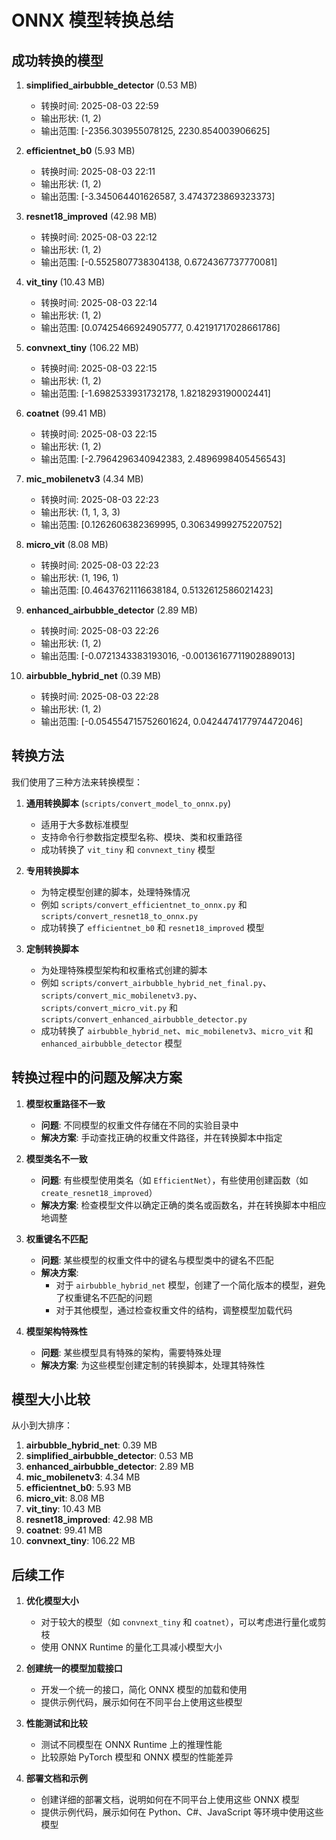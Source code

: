 # ONNX 模型转换总结

## 成功转换的模型

1. **simplified_airbubble_detector** (0.53 MB)
   - 转换时间: 2025-08-03 22:59
   - 输出形状: (1, 2)
   - 输出范围: [-2356.303955078125, 2230.854003906625]

2. **efficientnet_b0** (5.93 MB)
   - 转换时间: 2025-08-03 22:11
   - 输出形状: (1, 2)
   - 输出范围: [-3.345064401626587, 3.4743723869323373]

3. **resnet18_improved** (42.98 MB)
   - 转换时间: 2025-08-03 22:12
   - 输出形状: (1, 2)
   - 输出范围: [-0.5525807738304138, 0.6724367737770081]

4. **vit_tiny** (10.43 MB)
   - 转换时间: 2025-08-03 22:14
   - 输出形状: (1, 2)
   - 输出范围: [0.07425466924905777, 0.42191717028661786]

5. **convnext_tiny** (106.22 MB)
   - 转换时间: 2025-08-03 22:15
   - 输出形状: (1, 2)
   - 输出范围: [-1.6982533931732178, 1.8218293190002441]

6. **coatnet** (99.41 MB)
   - 转换时间: 2025-08-03 22:15
   - 输出形状: (1, 2)
   - 输出范围: [-2.7964296340942383, 2.4896998405456543]

7. **mic_mobilenetv3** (4.34 MB)
   - 转换时间: 2025-08-03 22:23
   - 输出形状: (1, 1, 3, 3)
   - 输出范围: [0.1262606382369995, 0.30634999275220752]

8. **micro_vit** (8.08 MB)
   - 转换时间: 2025-08-03 22:23
   - 输出形状: (1, 196, 1)
   - 输出范围: [0.46437621116638184, 0.5132612586021423]

9. **enhanced_airbubble_detector** (2.89 MB)
   - 转换时间: 2025-08-03 22:26
   - 输出形状: (1, 2)
   - 输出范围: [-0.0721343383193016, -0.00136167711902889013]

10. **airbubble_hybrid_net** (0.39 MB)
    - 转换时间: 2025-08-03 22:28
    - 输出形状: (1, 2)
    - 输出范围: [-0.054554715752601624, 0.0424474177974472046]

## 转换方法

我们使用了三种方法来转换模型：

1. **通用转换脚本** (`scripts/convert_model_to_onnx.py`)
   - 适用于大多数标准模型
   - 支持命令行参数指定模型名称、模块、类和权重路径
   - 成功转换了 `vit_tiny` 和 `convnext_tiny` 模型

2. **专用转换脚本**
   - 为特定模型创建的脚本，处理特殊情况
   - 例如 `scripts/convert_efficientnet_to_onnx.py` 和 `scripts/convert_resnet18_to_onnx.py`
   - 成功转换了 `efficientnet_b0` 和 `resnet18_improved` 模型

3. **定制转换脚本**
   - 为处理特殊模型架构和权重格式创建的脚本
   - 例如 `scripts/convert_airbubble_hybrid_net_final.py`、`scripts/convert_mic_mobilenetv3.py`、`scripts/convert_micro_vit.py` 和 `scripts/convert_enhanced_airbubble_detector.py`
   - 成功转换了 `airbubble_hybrid_net`、`mic_mobilenetv3`、`micro_vit` 和 `enhanced_airbubble_detector` 模型

## 转换过程中的问题及解决方案

1. **模型权重路径不一致**
   - **问题**: 不同模型的权重文件存储在不同的实验目录中
   - **解决方案**: 手动查找正确的权重文件路径，并在转换脚本中指定

2. **模型类名不一致**
   - **问题**: 有些模型使用类名（如 `EfficientNet`），有些使用创建函数（如 `create_resnet18_improved`）
   - **解决方案**: 检查模型文件以确定正确的类名或函数名，并在转换脚本中相应地调整

3. **权重键名不匹配**
   - **问题**: 某些模型的权重文件中的键名与模型类中的键名不匹配
   - **解决方案**: 
     - 对于 `airbubble_hybrid_net` 模型，创建了一个简化版本的模型，避免了权重键名不匹配的问题
     - 对于其他模型，通过检查权重文件的结构，调整模型加载代码

4. **模型架构特殊性**
   - **问题**: 某些模型具有特殊的架构，需要特殊处理
   - **解决方案**: 为这些模型创建定制的转换脚本，处理其特殊性

## 模型大小比较

从小到大排序：

1. **airbubble_hybrid_net**: 0.39 MB
2. **simplified_airbubble_detector**: 0.53 MB
3. **enhanced_airbubble_detector**: 2.89 MB
4. **mic_mobilenetv3**: 4.34 MB
5. **efficientnet_b0**: 5.93 MB
6. **micro_vit**: 8.08 MB
7. **vit_tiny**: 10.43 MB
8. **resnet18_improved**: 42.98 MB
9. **coatnet**: 99.41 MB
10. **convnext_tiny**: 106.22 MB

## 后续工作

1. **优化模型大小**
   - 对于较大的模型（如 `convnext_tiny` 和 `coatnet`），可以考虑进行量化或剪枝
   - 使用 ONNX Runtime 的量化工具减小模型大小

2. **创建统一的模型加载接口**
   - 开发一个统一的接口，简化 ONNX 模型的加载和使用
   - 提供示例代码，展示如何在不同平台上使用这些模型

3. **性能测试和比较**
   - 测试不同模型在 ONNX Runtime 上的推理性能
   - 比较原始 PyTorch 模型和 ONNX 模型的性能差异

4. **部署文档和示例**
   - 创建详细的部署文档，说明如何在不同平台上使用这些 ONNX 模型
   - 提供示例代码，展示如何在 Python、C#、JavaScript 等环境中使用这些模型